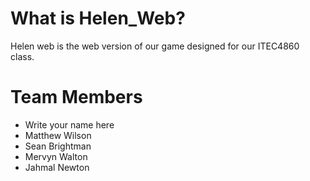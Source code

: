 What is Helen_Web?
===================
Helen web is the web version of our game designed for our ITEC4860 class.

Team Members
===================
* Write your name here
* Matthew Wilson
* Sean Brightman
* Mervyn Walton
* Jahmal Newton
